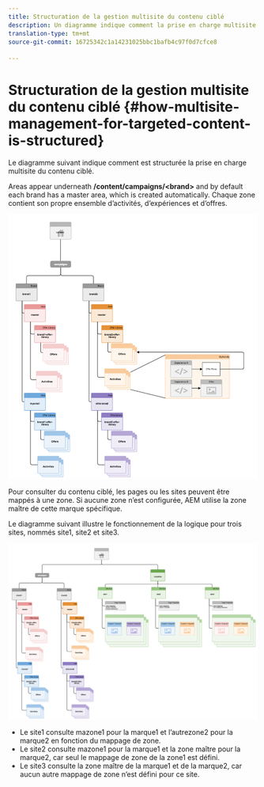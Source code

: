 ```yaml
---
title: Structuration de la gestion multisite du contenu ciblé
description: Un diagramme indique comment la prise en charge multisite du contenu ciblé est structurée.
translation-type: tm+mt
source-git-commit: 16725342c1a14231025bbc1bafb4c97f0d7cfce8

---
```



# Structuration de la gestion multisite du contenu ciblé {#how-multisite-management-for-targeted-content-is-structured}

Le diagramme suivant indique comment est structurée la prise en charge multisite du contenu ciblé.

Areas appear underneath **/content/campaigns/&lt;brand>** and by default each brand has a master area, which is created automatically. Chaque zone contient son propre ensemble d’activités, d’expériences et d’offres.

![Structure multi-site](/help/sites-cloud/authoring/assets/multisite-structure.png)

Pour consulter du contenu ciblé, les pages ou les sites peuvent être mappés à une zone. Si aucune zone n’est configurée, AEM utilise la zone maître de cette marque spécifique.

Le diagramme suivant illustre le fonctionnement de la logique pour trois sites, nommés site1, site2 et site3.

![Structure multisite sur plusieurs sites](/help/sites-cloud/authoring/assets/multisite-structure-2.png)

* Le site1 consulte mazone1 pour la marque1 et l’autrezone2 pour la marque2 en fonction du mappage de zone.
* Le site2 consulte mazone1 pour la marque1 et la zone maître pour la marque2, car seul le mappage de zone de la zone1 est défini.
* Le site3 consulte la zone maître de la marque1 et de la marque2, car aucun autre mappage de zone n’est défini pour ce site.
